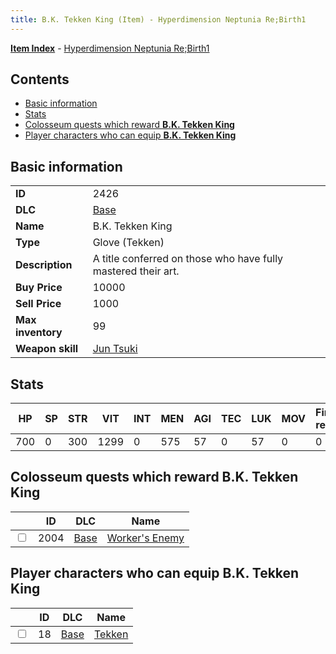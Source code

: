 ```yaml
---
title: B.K. Tekken King (Item) - Hyperdimension Neptunia Re;Birth1
---
```


[**Item Index**](/neptunia/rb1/item/index.html) - [Hyperdimension Neptunia Re;Birth1](/neptunia/rb1)

## Contents

- [Basic information](#basic-information)
- [Stats](#stats)
- [Colosseum quests which reward **B.K. Tekken King**](#colosseum-quests-which-reward-bk-tekken-king)
- [Player characters who can equip **B.K. Tekken King**](#player-characters-who-can-equip-bk-tekken-king)

## Basic information

|   |   |
| -- | -- |
| **ID** | 2426 |
| **DLC** | [Base](/neptunia/rb1/dlc/1-base.html) |
| **Name** | B.K. Tekken King |
| **Type** | Glove (Tekken) |
| **Description** | A title conferred on those who have fully mastered their art. |
| **Buy Price** | 10000 |
| **Sell Price** | 1000 |
| **Max inventory** | 99 |
| **Weapon skill** | [Jun Tsuki](/neptunia/rb1/skill/1-2903-jun-tsuki.html) |


## Stats

| HP | SP | STR | VIT | INT | MEN | AGI | TEC | LUK | MOV | Fire res. | Ice res. | Wind res. | Lightning res. |
| -- | -- | --- | --- | --- | --- | --- | --- | --- | --- | --------- | -------- | --------- | -------------- |
| 700 | 0 | 300 | 1299 | 0 | 575 | 57 | 0 | 57 | 0 | 0 | 0 | 0 | 0 |


## Colosseum quests which reward **B.K. Tekken King**

|    | ID | DLC | Name |
| -- | -- | --- | ---- |
| <input type="checkbox" id="rb1-colosseum-1-2004" class="trackbox" /> | 2004 | [Base](/neptunia/rb1/dlc/1-base.html) | [Worker's Enemy](/neptunia/rb1/colosseum/1-2004-workers-enemy.html) |


## Player characters who can equip **B.K. Tekken King**

|    | ID | DLC | Name |
| -- | -- | --- | ---- |
| <input type="checkbox" id="rb1-player-1-18" class="trackbox" /> | 18 | [Base](/neptunia/rb1/dlc/1-base.html) | [Tekken](/neptunia/rb1/player/1-18-tekken.html) |
